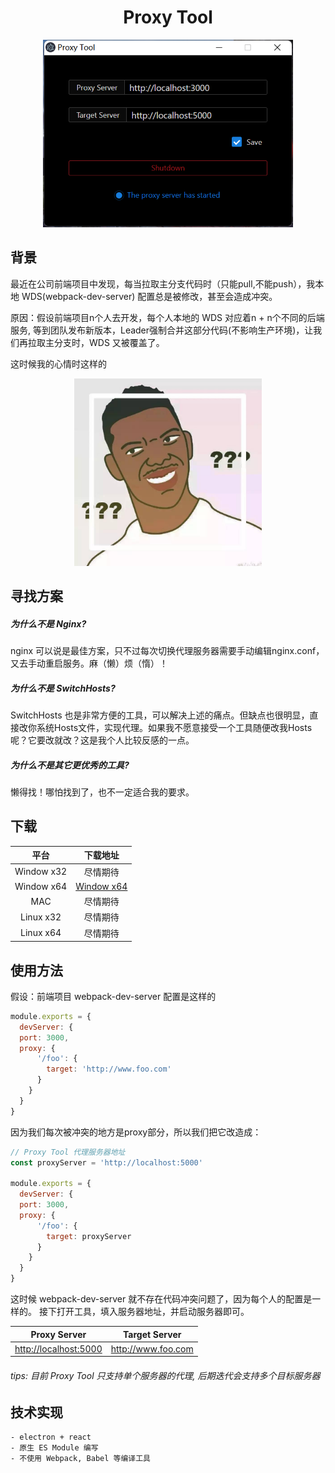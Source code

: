 <h1 align="center">Proxy Tool</h1>
<p align="center"><img src="./images/y.png" width="400"/></p>

## 背景

最近在公司前端项目中发现，每当拉取主分支代码时（只能pull,不能push），我本地 WDS(webpack-dev-server)  配置总是被修改，甚至会造成冲突。

原因：假设前端项目n个人去开发，每个人本地的 WDS 对应着n + n个不同的后端服务, 等到团队发布新版本，Leader强制合并这部分代码(不影响生产环境)，让我们再拉取主分支时，WDS 又被覆盖了。

这时候我的心情时这样的

<p align="center"><img src="./images/x.jpg" width="300"/></p>

## 寻找方案

##### 为什么不是 Nginx?

nginx 可以说是最佳方案，只不过每次切换代理服务器需要手动编辑nginx.conf，又去手动重启服务。麻（懒）烦（惰）！
<br>

##### 为什么不是 SwitchHosts?

SwitchHosts 也是非常方便的工具，可以解决上述的痛点。但缺点也很明显，直接改你系统Hosts文件，实现代理。如果我不愿意接受一个工具随便改我Hosts呢？它要改就改？这是我个人比较反感的一点。
<br>

##### 为什么不是其它更优秀的工具?

懒得找！哪怕找到了，也不一定适合我的要求。

## 下载

  |     平台    |                                              下载地址                                                        |
  |:-----------:|:-----------------------------------------------------------------------------------------------------------:|
  |Window x32   |尽情期待                                                                                                      |
  |Window x64   |[Window x64](https://balqish-oss-service.oss-cn-shenzhen.aliyuncs.com/proxy-tool/Proxy%20Tool_x64_v1.0.0.exe)|
  |MAC          |尽情期待                                                                                                      |
  |Linux x32    |尽情期待                                                                                                      |
  |Linux x64    |尽情期待                                                                                                      |

## 使用方法

假设：前端项目 webpack-dev-server 配置是这样的

```js
module.exports = {
  devServer: {
  port: 3000,
  proxy: {
      '/foo': {
        target: 'http://www.foo.com'
      }
    }
  }
}
```

因为我们每次被冲突的地方是proxy部分，所以我们把它改造成：

```js
// Proxy Tool 代理服务器地址
const proxyServer = 'http://localhost:5000'

module.exports = {
  devServer: {
  port: 3000,
  proxy: {
      '/foo': {
        target: proxyServer
      }
    }
  }
}

```

这时候 webpack-dev-server 就不存在代码冲突问题了，因为每个人的配置是一样的。
接下打开工具，填入服务器地址，并启动服务器即可。

  |      Proxy Server   |   Target Server  |
  |:-------------------:|:----------------:|
  |<http://localhost:5000>|<http://www.foo.com>|

###### tips: 目前 Proxy Tool 只支持单个服务器的代理, 后期迭代会支持多个目标服务器

## 技术实现

    - electron + react
    - 原生 ES Module 编写
    - 不使用 Webpack, Babel 等编译工具

